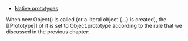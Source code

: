 - [Native prototypes](https://javascript.info/native-prototypes)


When new Object() is called (or a literal object {...} is created), 
the [[Prototype]] of it is set to Object.prototype according to the rule that we discussed in the previous chapter: